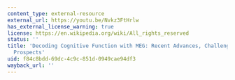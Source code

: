 ```yaml
---
content_type: external-resource
external_url: https://youtu.be/Nvkz3FtHrlw
has_external_license_warning: true
license: https://en.wikipedia.org/wiki/All_rights_reserved
status: ''
title: 'Decoding Cognitive Function with MEG: Recent Advances, Challenges, and Future
  Prospects'
uid: f84c8bdd-69dc-4c9c-851d-0949cae94df3
wayback_url: ''
---
```

